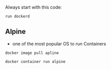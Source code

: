 Always start with this code:

```
run dockerd
```

## Alpine

- one of the most popular OS to run Containers

```docker
docker image pull apline
```

```docker
docker container run alpine
```
